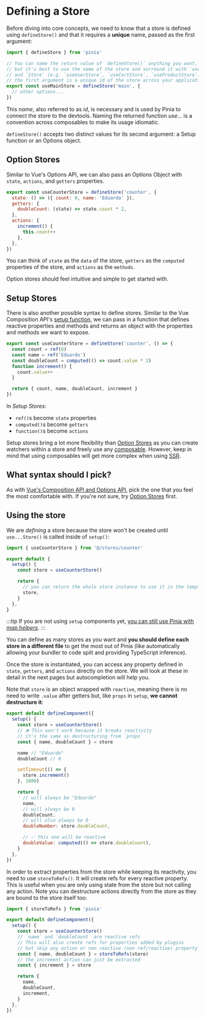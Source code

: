 # Defining a Store

<VueSchoolLink
  href="https://vueschool.io/lessons/define-your-first-pinia-store"
  title="Learn how to define and use stores in Pinia"
/>

Before diving into core concepts, we need to know that a store is defined using `defineStore()` and that it requires a **unique** name, passed as the first argument:

```js
import { defineStore } from 'pinia'

// You can name the return value of `defineStore()` anything you want, 
// but it's best to use the name of the store and surround it with `use` 
// and `Store` (e.g. `useUserStore`, `useCartStore`, `useProductStore`)
// the first argument is a unique id of the store across your application
export const useMainStore = defineStore('main', {
  // other options...
})
```

This _name_, also referred to as _id_, is necessary and is used by Pinia to connect the store to the devtools. Naming the returned function _use..._ is a convention across composables to make its usage idiomatic.

`defineStore()` accepts two distinct values for its second argument: a Setup function or an Options object.

## Option Stores

Similar to Vue's Options API, we can also pass an Options Object with `state`, `actions`, and `getters` properties.

```js {2-10}
export const useCounterStore = defineStore('counter', {
  state: () => ({ count: 0, name: 'Eduardo' }),
  getters: {
    doubleCount: (state) => state.count * 2,
  },
  actions: {
    increment() {
      this.count++
    },
  },
})
```

You can think of `state` as the `data` of the store, `getters` as the `computed` properties of the store, and `actions` as the `methods`.

Option stores should feel intuitive and simple to get started with.

## Setup Stores

There is also another possible syntax to define stores. Similar to the Vue Composition API's [setup function](https://vuejs.org/api/composition-api-setup.html), we can pass in a function that defines reactive properties and methods and returns an object with the properties and methods we want to expose.

```js
export const useCounterStore = defineStore('counter', () => {
  const count = ref(0)
  const name = ref('Eduardo')
  const doubleCount = computed(() => count.value * 2)
  function increment() {
    count.value++
  }

  return { count, name, doubleCount, increment }
})
```

In _Setup Stores_:

- `ref()`s become `state` properties
- `computed()`s become `getters`
- `function()`s become `actions`

Setup stores bring a lot more flexibility than [Option Stores](#option-stores) as you can create watchers within a store and freely use any [composable](https://vuejs.org/guide/reusability/composables.html#composables). However, keep in mind that using composables will get more complex when using [SSR](../cookbook/composables.md).

## What syntax should I pick?

As with [Vue's Composition API and Options API](https://vuejs.org/guide/introduction.html#which-to-choose), pick the one that you feel the most comfortable with. If you're not sure, try [Option Stores](#option-stores) first.

## Using the store

We are _defining_ a store because the store won't be created until `use...Store()` is called inside of `setup()`:

```js
import { useCounterStore } from '@/stores/counter'

export default {
  setup() {
    const store = useCounterStore()

    return {
      // you can return the whole store instance to use it in the template
      store,
    }
  },
}
```

:::tip
If you are not using `setup` components yet, [you can still use Pinia with _map helpers_](../cookbook/options-api.md).
:::

You can define as many stores as you want and **you should define each store in a different file** to get the most out of Pinia (like automatically allowing your bundler to code split and providing TypeScript inference).

Once the store is instantiated, you can access any property defined in `state`, `getters`, and `actions` directly on the store. We will look at these in detail in the next pages but autocompletion will help you.

Note that `store` is an object wrapped with `reactive`, meaning there is no need to write `.value` after getters but, like `props` in `setup`, **we cannot destructure it**:

```js
export default defineComponent({
  setup() {
    const store = useCounterStore()
    // ❌ This won't work because it breaks reactivity
    // it's the same as destructuring from `props`
    const { name, doubleCount } = store

    name // "Eduardo"
    doubleCount // 0

    setTimeout(() => {
      store.increment()
    }, 1000)

    return {
      // will always be "Eduardo"
      name,
      // will always be 0
      doubleCount,
      // will also always be 0
      doubleNumber: store.doubleCount,

      // ✅ this one will be reactive
      doubleValue: computed(() => store.doubleCount),
    }
  },
})
```

In order to extract properties from the store while keeping its reactivity, you need to use `storeToRefs()`. It will create refs for every reactive property. This is useful when you are only using state from the store but not calling any action. Note you can destructure actions directly from the store as they are bound to the store itself too:

```js
import { storeToRefs } from 'pinia'

export default defineComponent({
  setup() {
    const store = useCounterStore()
    // `name` and `doubleCount` are reactive refs
    // This will also create refs for properties added by plugins
    // but skip any action or non reactive (non ref/reactive) property
    const { name, doubleCount } = storeToRefs(store)
    // the increment action can just be extracted
    const { increment } = store

    return {
      name,
      doubleCount,
      increment,
    }
  },
})
```
